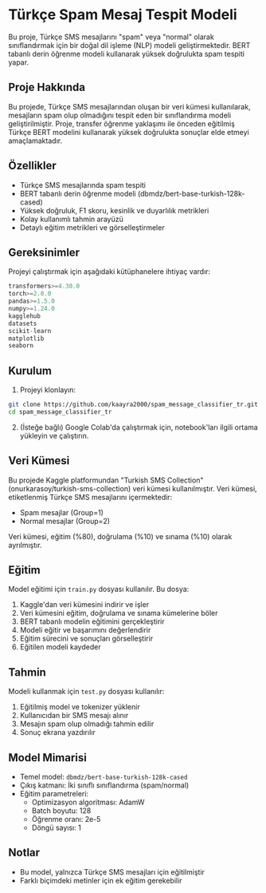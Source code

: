 # Türkçe Spam Mesaj Tespit Modeli

Bu proje, Türkçe SMS mesajlarını "spam" veya "normal" olarak sınıflandırmak için bir doğal dil işleme (NLP) modeli geliştirmektedir. BERT tabanlı derin öğrenme modeli kullanarak yüksek doğrulukta spam tespiti yapar.

## Proje Hakkında

Bu projede, Türkçe SMS mesajlarından oluşan bir veri kümesi kullanılarak, mesajların spam olup olmadığını tespit eden bir sınıflandırma modeli geliştirilmiştir. Proje, transfer öğrenme yaklaşımı ile önceden eğitilmiş Türkçe BERT modelini kullanarak yüksek doğrulukta sonuçlar elde etmeyi amaçlamaktadır.

## Özellikler

- Türkçe SMS mesajlarında spam tespiti
- BERT tabanlı derin öğrenme modeli (dbmdz/bert-base-turkish-128k-cased)
- Yüksek doğruluk, F1 skoru, kesinlik ve duyarlılık metrikleri
- Kolay kullanımlı tahmin arayüzü
- Detaylı eğitim metrikleri ve görselleştirmeler

## Gereksinimler

Projeyi çalıştırmak için aşağıdaki kütüphanelere ihtiyaç vardır:

```python
transformers>=4.30.0
torch>=2.0.0
pandas>=1.5.0
numpy>=1.24.0
kagglehub
datasets
scikit-learn
matplotlib
seaborn
```

## Kurulum
1. Projeyi klonlayın:
```bash
git clone https://github.com/kaayra2000/spam_message_classifier_tr.git
cd spam_message_classifier_tr
```	
2. (İsteğe bağlı) Google Colab'da çalıştırmak için, notebook'ları ilgili ortama yükleyin ve çalıştırın.

## Veri Kümesi
Bu projede Kaggle platformundan "Turkish SMS Collection" (onurkarasoy/turkish-sms-collection) veri kümesi kullanılmıştır. Veri kümesi, etiketlenmiş Türkçe SMS mesajlarını içermektedir:
* Spam mesajlar (Group=1)
* Normal mesajlar (Group=2)

Veri kümesi, eğitim (%80), doğrulama (%10) ve sınama (%10) olarak ayrılmıştır.
## Eğitim

Model eğitimi için `train.py` dosyası kullanılır. Bu dosya:
1. Kaggle'dan veri kümesini indirir ve işler
2. Veri kümesini eğitim, doğrulama ve sınama kümelerine böler
3. BERT tabanlı modelin eğitimini gerçekleştirir
4. Modeli eğitir ve başarımını değerlendirir
5. Eğitim sürecini ve sonuçları görselleştirir
6. Eğitilen modeli kaydeder

## Tahmin
Modeli kullanmak için `test.py` dosyası kullanılır:

1. Eğitilmiş model ve tokenizer yüklenir
2. Kullanıcıdan bir SMS mesajı alınır
3. Mesajın spam olup olmadığı tahmin edilir
4. Sonuç ekrana yazdırılır

## Model Mimarisi
* Temel model: `dbmdz/bert-base-turkish-128k-cased`
* Çıkış katmanı: İki sınıflı sınıflandırma (spam/normal)
* Eğitim parametreleri:
    * Optimizasyon algoritması: AdamW
    * Batch boyutu: 128
    * Öğrenme oranı: 2e-5
    * Döngü sayısı: 1

## Notlar
* Bu model, yalnızca Türkçe SMS mesajları için eğitilmiştir
* Farklı biçimdeki metinler için ek eğitim gerekebilir